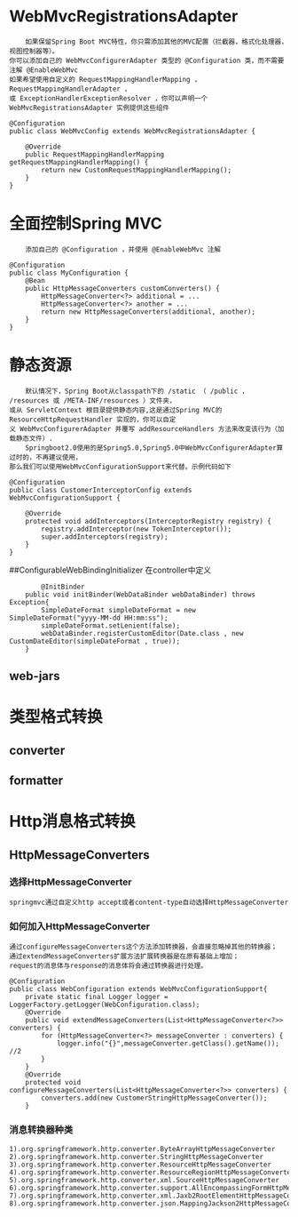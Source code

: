 # WebMvcRegistrationsAdapter<br>
		如果保留Spring Boot MVC特性，你只需添加其他的MVC配置（拦截器，格式化处理器，视图控制器等）。
	你可以添加自己的 WebMvcConfigurerAdapter 类型的 @Configuration 类，而不需要注解 @EnableWebMvc
	如果希望使用自定义的 RequestMappingHandlerMapping ， RequestMappingHandlerAdapter ，
	或 ExceptionHandlerExceptionResolver ，你可以声明一个 WebMvcRegistrationsAdapter 实例提供这些组件
```
@Configuration
public class WebMvcConfig extends WebMvcRegistrationsAdapter {

    @Override
    public RequestMappingHandlerMapping getRequestMappingHandlerMapping() {
        return new CustomRequestMappingHandlerMapping();
    }
}

```

# 全面控制Spring MVC<br>
		添加自己的 @Configuration ，并使用 @EnableWebMvc 注解
```
@Configuration
public class MyConfiguration {
	@Bean
	public HttpMessageConverters customConverters() {
		HttpMessageConverter<?> additional = ...
		HttpMessageConverter<?> another = ...
		return new HttpMessageConverters(additional, another);
	}
}
```

# 静态资源<br>
		默认情况下，Spring Boot从classpath下的 /static （ /public ， /resources 或 /META-INF/resources ）文件夹，
	或从 ServletContext 根目录提供静态内容,这是通过Spring MVC的 ResourceHttpRequestHandler 实现的，你可以自定
	义 WebMvcConfigurerAdapter 并覆写 addResourceHandlers 方法来改变该行为（加载静态文件）.
		Springboot2.0使用的是Spring5.0,Spring5.0中WebMvcConfigurerAdapter算过时的，不再建议使用，
	那么我们可以使用WebMvcConfigurationSupport来代替。示例代码如下
```
@Configuration
public class CustomerInterceptorConfig extends WebMvcConfigurationSupport {

    @Override
    protected void addInterceptors(InterceptorRegistry registry) {
        registry.addInterceptor(new TokenInterceptor());
        super.addInterceptors(registry);
    }
}
```

##ConfigurableWebBindingInitializer
	在controller中定义
```
		@InitBinder
    public void initBinder(WebDataBinder webDataBinder) throws Exception{
        SimpleDateFormat simpleDateFormat = new SimpleDateFormat("yyyy-MM-dd HH:mm:ss");
        simpleDateFormat.setLenient(false);
        webDataBinder.registerCustomEditor(Date.class , new CustomDateEditor(simpleDateFormat , true));
    }
```

## web-jars

# 类型格式转换
## converter
## formatter

# Http消息格式转换
## HttpMessageConverters
### 选择HttpMessageConverter
	springmvc通过自定义http accept或者content-type自动选择HttpMessageConverter
### 如何加入HttpMessageConverter
	通过configureMessageConverters这个方法添加转换器，会直接忽略掉其他的转换器；
	通过extendMessageConverters扩展方法扩展转换器是在原有基础上增加；
	request的消息体与response的消息体将会通过转换器进行处理。
```
@Configuration
public class WebConfiguration extends WebMvcConfigurationSupport{
	private static final Logger logger = LoggerFactory.getLogger(WebConfiguration.class);
	@Override
    public void extendMessageConverters(List<HttpMessageConverter<?>> converters) {
        for (HttpMessageConverter<?> messageConverter : converters) {
        	logger.info("{}",messageConverter.getClass().getName()); //2
        }
    }
	@Override
	protected void configureMessageConverters(List<HttpMessageConverter<?>> converters) {
		converters.add(new CustomerStringHttpMessageConverter());
	}
```
### 消息转换器种类
	1).org.springframework.http.converter.ByteArrayHttpMessageConverter
	2).org.springframework.http.converter.StringHttpMessageConverter
	3).org.springframework.http.converter.ResourceHttpMessageConverter
	4).org.springframework.http.converter.ResourceRegionHttpMessageConverter
	5).org.springframework.http.converter.xml.SourceHttpMessageConverter
	6).org.springframework.http.converter.support.AllEncompassingFormHttpMessageConverter
	7).org.springframework.http.converter.xml.Jaxb2RootElementHttpMessageConverter
	8).org.springframework.http.converter.json.MappingJackson2HttpMessageConverter
